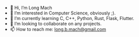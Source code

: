- 👋 Hi, I’m Long Mach
- 👀 I’m interested in Computer Science, obviously ;).
- 🌱 I’m currently learning C, C++, Python, Rust, Flask, Flutter. 
- 💞️ I’m looking to collaborate on any projects.
- 📫 How to reach me: long.b.mach@gmail.com

<!---
longmach/longmach is a ✨ special ✨ repository because its `README.md` (this file) appears on your GitHub profile.
You can click the Preview link to take a look at your changes.
--->

